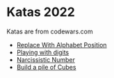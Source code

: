 # Katas 2022

Katas are from codewars.com

- [Replace With Alphabet Position](https://www.codewars.com/kata/546f922b54af40e1e90001da)
- [Playing with digits](https://www.codewars.com/kata/5552101f47fc5178b1000050)
- [Narcissistic Number](https://www.codewars.com/kata/5287e858c6b5a9678200083c)
- [Build a pile of Cubes](https://www.codewars.com/kata/5592e3bd57b64d00f3000047)